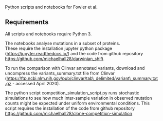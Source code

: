 Python scripts and notebooks for Fowler et al.  

## Requirements  
All scripts and notebooks require Python 3.  

The notebooks analyse mutations in a subset of proteins.   
These require the installation jupyter python package (https://jupyter.readthedocs.io/) and the code from github repository https://github.com/michaelhall28/darwinian_shift.

To run the comparison with Clinvar annotated variants, download and uncompress the variants_summary.txt file from Clinvar (https://ftp.ncbi.nlm.nih.gov/pub/clinvar/tab\_delimited/variant\_summary.txt.gz - accessed April 2020).

The python script competition\_simulation\_script.py runs stochastic simulations to see how much inter-sample variation in observed mutation counts might be expected under uniform environmental conditions.
This script requires the installation of the code from github repository https://github.com/michaelhall28/clone-competition-simulation   


